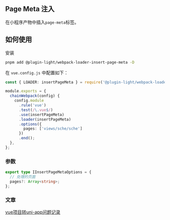 ## Page Meta 注入

在小程序产物中插入`page-meta`标签。

## 如何使用

安装

```bash
pnpm add @plugin-light/webpack-loader-insert-page-meta -D
```

在 `vue.config.js` 中配置如下：

```ts
const { LOADER: insertPageMeta } = require('@plugin-light/webpack-loader-insert-page-meta')';

module.exports = {
  chainWebpack(config) {
    config.module
      .rule('vue')
      .test(/\.vue$/)
      .use(insertPageMeta)
      .loader(insertPageMeta)
      .options({
        pages: ['views/sche/sche']
      })
      .end();
  },
};
```

### 参数

```ts
export type IInsertPageMetaOptions = {
  // 处理的页面
  pages?: Array<string>;
};
```

### 文章

[vue项目转uni-app问题记录](https://juejin.cn/post/7130155200798539783)
